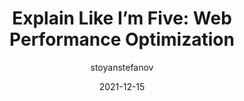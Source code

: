 ---
author: stoyanstefanov
date: 2021-12-15
permalink: false
publisher: perfplanet
tags:
  - performance
  - optimization
target_url: https://calendar.perfplanet.com/2021/eli5-web-performance-optimization/
title: "Explain Like I’m Five: Web Performance Optimization"
---